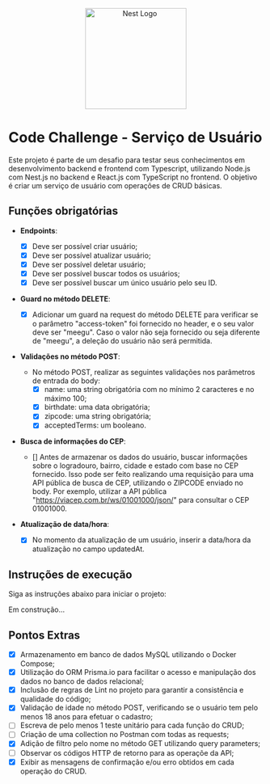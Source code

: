 <p align="center">
  <a href="http://nestjs.com/" target="blank"><img src="https://nestjs.com/img/logo-small.svg" width="200" alt="Nest Logo" /></a>
</p>

# Code Challenge - Serviço de Usuário

Este projeto é parte de um desafio para testar seus conhecimentos em desenvolvimento backend e frontend com Typescript, utilizando Node.js com Nest.js no backend e React.js com TypeScript no frontend. O objetivo é criar um serviço de usuário com operações de CRUD básicas.

## Funções obrigatórias

- **Endpoints**:

  - [x] Deve ser possível criar usuário;
  - [x] Deve ser possível atualizar usuário;
  - [x] Deve ser possível deletar usuário;
  - [x] Deve ser possível buscar todos os usuários;
  - [x] Deve ser possível buscar um único usuário pelo seu ID.

- **Guard no método DELETE**: 

  - [x] Adicionar um guard na request do método DELETE para verificar se o parâmetro "access-token" foi fornecido no header, e o seu valor deve ser "meegu". Caso o valor não seja fornecido ou seja diferente de "meegu", a deleção do usuário não será permitida.

- **Validações no método POST**: 

  - No método POST, realizar as seguintes validações nos parâmetros de entrada do body:
    - [x] name: uma string obrigatória com no mínimo 2 caracteres e no máximo 100;
    - [x] birthdate: uma data obrigatória;
    - [x] zipcode: uma string obrigatória;
    - [x] acceptedTerms: um booleano.

- **Busca de informações do CEP**: 
  
  - [] Antes de armazenar os dados do usuário, buscar informações sobre o logradouro, bairro, cidade e estado com base no CEP fornecido. Isso pode ser feito realizando uma requisição para uma API pública de busca de CEP, utilizando o ZIPCODE enviado no body. Por exemplo, utilizar a API pública "https://viacep.com.br/ws/01001000/json/" para consultar o CEP 01001000.

- **Atualização de data/hora**: 

  - [x] No momento da atualização de um usuário, inserir a data/hora da atualização no campo updatedAt.

## Instruções de execução

Siga as instruções abaixo para iniciar o projeto:

Em construção...

## Pontos Extras

- [x] Armazenamento em banco de dados MySQL utilizando o Docker Compose;
- [x] Utilização do ORM Prisma.io para facilitar o acesso e manipulação dos dados no banco de dados relacional;
- [x] Inclusão de regras de Lint no projeto para garantir a consistência e qualidade do código;
- [x] Validação de idade no método POST, verificando se o usuário tem pelo menos 18 anos para efetuar o cadastro;
- [ ] Escreva de pelo menos 1 teste unitário para cada função do CRUD;
- [ ] Criação de uma collection no Postman com todas as requests;
- [x] Adição de filtro pelo nome no método GET utilizando query parameters;
- [ ] Observar os códigos HTTP de retorno para as operaçõe da API;
- [x] Exibir as mensagens de confirmação e/ou erro obtidos em cada operação do CRUD.